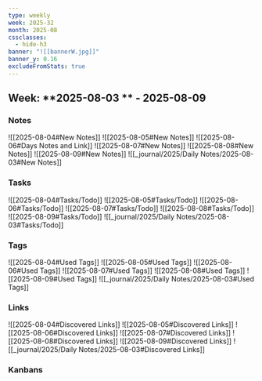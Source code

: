 ```yaml
---
type: weekly
week: 2025-32
month: 2025-08
cssclasses:
  - hide-h3
banner: "![[bannerW.jpg]]"
banner_y: 0.16
excludeFromStats: true
---
```


## Week: **2025-08-03 ** - **2025-08-09**

### Notes
![[2025-08-04#New Notes]]
![[2025-08-05#New Notes]]
![[2025-08-06#Days Notes and Link]]
![[2025-08-07#New Notes]]
![[2025-08-08#New Notes]]
![[2025-08-09#New Notes]]
![[_journal/2025/Daily Notes/2025-08-03#New Notes]]

### Tasks
![[2025-08-04#Tasks/Todo]]
![[2025-08-05#Tasks/Todo]]
![[2025-08-06#Tasks/Todo]]
![[2025-08-07#Tasks/Todo]]
![[2025-08-08#Tasks/Todo]]
![[2025-08-09#Tasks/Todo]]
![[_journal/2025/Daily Notes/2025-08-03#Tasks/Todo]]

### Tags
![[2025-08-04#Used Tags]]
![[2025-08-05#Used Tags]]
![[2025-08-06#Used Tags]]
![[2025-08-07#Used Tags]]
![[2025-08-08#Used Tags]]
![[2025-08-09#Used Tags]]
![[_journal/2025/Daily Notes/2025-08-03#Used Tags]]

### Links
![[2025-08-04#Discovered Links]]
![[2025-08-05#Discovered Links]]
![[2025-08-06#Discovered Links]]
![[2025-08-07#Discovered Links]]
![[2025-08-08#Discovered Links]]
![[2025-08-09#Discovered Links]]
![[_journal/2025/Daily Notes/2025-08-03#Discovered Links]]


### Kanbans
<!-- UNCOMMENT TO ADD KANBAN NOTE- [[ ]] -->
